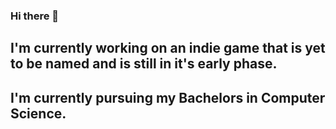 ### Hi there 👋

<!--
**h2i0m0a3nshu-star/h2i0m0a3nshu-star** is a ✨ _special_ ✨ repository because its `README.md` (this file) appears on your GitHub profile.

Here are some ideas to get you started:

- 🔭 I’m currently working on ...
- 🌱 I’m currently learning ...
- 👯 I’m looking to collaborate on ...
- 🤔 I’m looking for help with ...
- 💬 Ask me about ...
- 📫 How to reach me: ...
- 😄 Pronouns: ...
- ⚡ Fun fact: ...
-->
## I'm currently working on an indie game that is yet to be named and is still in it's early phase.
## I'm currently pursuing my Bachelors in Computer Science.
